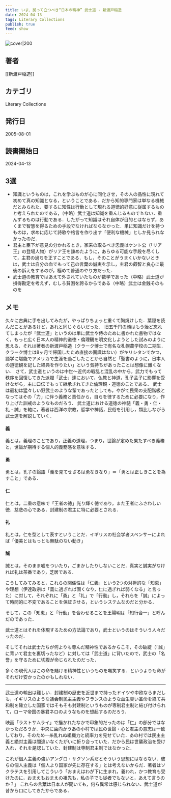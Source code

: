 ```yaml
---
title: いま、拠って立つべき“日本の精神” 武士道 - 新渡戸稲造
date: 2024-04-13
tags: Literary Collections
publish: true
feed: show
---
```

![cover|200](http://books.google.com/books/content?id=kNX6iUjd3EgC&printsec=frontcover&img=1&zoom=1&edge=curl&source=gbs_api)
## 著者
[[新渡戸稲造]]
## カテゴリ
Literary Collections
## 発行日
2005-08-01
## 読書開始日
2024-04-13

## 3選
 - 知識というものは，これを学ぶものが心に同化させ，その人の品性に現れて初めて真の知識となる，ということである．だから知的専門家は単なる機械だとみられた．要するに知性は行動として現れる道徳的好意に従属するものと考えられたのである，（中略）武士道は知識を重んじるものでｈない．重んずるものは行動である．したがって知識はそれ自体が目的とはならず，あくまで智慧を得るための手段でなければならなかった．単に知識だけを持つものは，求めに応じて詩歌や格言を作り出す「便利な機械」としか見られなかったのだ．
 - 君主と臣下が意見の分かれるとき，家来の取るべき忠義はケント公（「リア王」の登場人物）がリア王を諌めたように，あらゆる可能な手段を尽くして，主君の過ちを正すことである．もし，そのことがうまくいかないときは，武士は自分の血でもって己の言葉の誠実を示し，主君の叡智と良心に最後の訴えをするのが，極めて普通のやり方だった．
 - 武士道の教育ではあえて外されていたものが数学であった（中略）武士道が損得勘定を考えず，むしろ貧困を誇るからである（中略）武士は金銭そのものを


## メモ

久々に古典に手を出してみたが，やっぱりちょっと重くて胸焼けした．葉隠を読んだことがあるけど，あれと同じぐらいだった．
旧五千円の顔はもう殆ど忘れてしまったが「武士道」というのは単に武士や侍のために書かれた書物ではなく，もっと広く日本人の精神的道徳・倫理観を明文化しようとした試みのように思える．それは著者の新渡戸稲造（クラーク博士で有名な札幌農学校の二期生．クラーク博士は8ヶ月で帰国したため直接の面識はない）がキリシタンでかつ，語学に堪能でアメリカで生涯を過ごしたことから自然と「聖書のように，日本人の道徳観を記した経典を作りたい」という気持ちがあったことは想像に難くない．
さて，武士道というのは中世〜近代の戦乱と混乱の中から，武力でもって秩序を回復してきた派閥「武士」達において，仏教と神道，孔子孟子に影響を受けながら，主に口伝でもって継承されてきた倫理観・道徳のことである．
武士は最初は猛々しい野武士のような輩であったとしても，やがて民衆の支配階級となってはその「力」に伴う義務と責任から，自らを律するために必要になり，作り上げた訓戒のようなものだろう．
武士道における道徳の神髄「義・勇・仁・礼・誠」を軸に，著者は西洋の宗教，哲学や神話，民俗を引用し，類比しながら武士道を解説していく．
#### 義
義とは，義理のことであり，正義の道理，つまり，世論が定めた果たすべき義務と，世論が期待する個人的義務感を意味する．

#### 勇
勇とは，孔子の論語「義を見てせざるは勇なきなり」＝「勇とは正しきことを為すこと」である．

#### 仁
仁とは，二重の意味で「王者の徳」光り輝く徳であり，また王者にふさわしい徳．慈悲の心である．封建制の君主に特に必要とされる．

#### 礼
礼とは，仁を型として表すということだ．イギリスの社会学者スペンサーによれば「優美とはもっとも無駄のない動き」

#### 誠
誠とは，そのまま嘘をついたり，ごまかしたりしないことだ．真実と誠実がなければ礼は茶番であり，芝居である．

こうしてみてみると，これらの関係性は「仁義」という2つの対極的な「知恵」や理想（伊達政宗は「義に過ぎれば固くなり，仁に過ぎれば弱くなる」と言った）に対して，それぞれに「勇」と「礼」で「行動」し，それらを「誠」によって時間的に不変であることを保証させる，というシステムなのだと分かる．

そして，この「知恵」と「行動」を合わせることを王陽明は「知行合一」と呼んだのであった．

武士道とはそれを体現するための方法論であり，武士というのはそういう人々だったのだ．

そしてそれは武士たちが何よりも尊んだ精神性であるからこそ，その破綻（「誠」に背いて君主を裏切ったなど）に対しては「武士道」に背いたので，武士の「名誉」を守るために切腹が命じられたのだった．

多くの現代人はこの命を賭ける精神性というものを嘲笑する．というよりも命がそれだけ安かったのかもしれない．

---

武士道の輸出は難しい．封建制の歴史を近世まで持ったドイツや中欧ならまだしも，イギリスのような議会制民主主義やフランスのような血生臭い革命を経て共和制を確立した国家ではそもそも封建制というものが専制君主制と結び付けられて，ローマ帝国の暴君ネロのようなものを想起するのだろう．

映画「ラストサムライ」で描かれたなかで印象的だったのは「仁」の部分ではなかっただろうか．中央に歯向かうあの小村では民の世論・心と君主の意志は一致しており，そのため一糸乱れぬ組織力と統率力を見せていた．あの村では民主主義と絶対主義は間違いなくたがいに折り合っていた．だから民は世襲政治を受け入れ，それを是認していた．封建制は専制君主制ではなかった．

これが個人主義の強いアングロ・サクソン系だとそういう思想にはならない．彼らの個人主義は「個人より国家が先に存在する」とは考えないからだ．著者はソクラテスを引用してこういう「おまえはわが下に生まれ，養われ，かつ教育も受けたのに，おまえもおまえの祖先も，私の子でも従者でもないと，あえて言うのか？」
これらの言葉は日本人が聞いても，何ら異常は感じられない．武士道が昔から口にしてきたからである．

